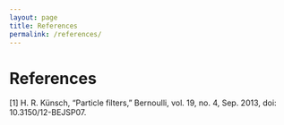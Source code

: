 ```yaml
---
layout: page
title: References
permalink: /references/
---
```


# References

[1] H. R. Künsch, “Particle filters,” Bernoulli, vol. 19, no. 4, Sep. 2013, doi: 10.3150/12-BEJSP07.

